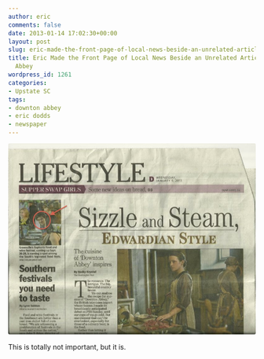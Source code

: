 ```yaml
---
author: eric
comments: false
date: 2013-01-14 17:02:30+00:00
layout: post
slug: eric-made-the-front-page-of-local-news-beside-an-unrelated-article-about-downton-abbey
title: Eric Made the Front Page of Local News Beside an Unrelated Article About Downton
  Abbey
wordpress_id: 1261
categories:
- Upstate SC
tags:
- downton abbey
- eric dodds
- newspaper
---
```


<img src="/images/blog/2013/01/eric-greenville-news-1.9.131.jpg" style="border-radius: 3px;">

This is totally not important, but it is. 

<!-- more -->

